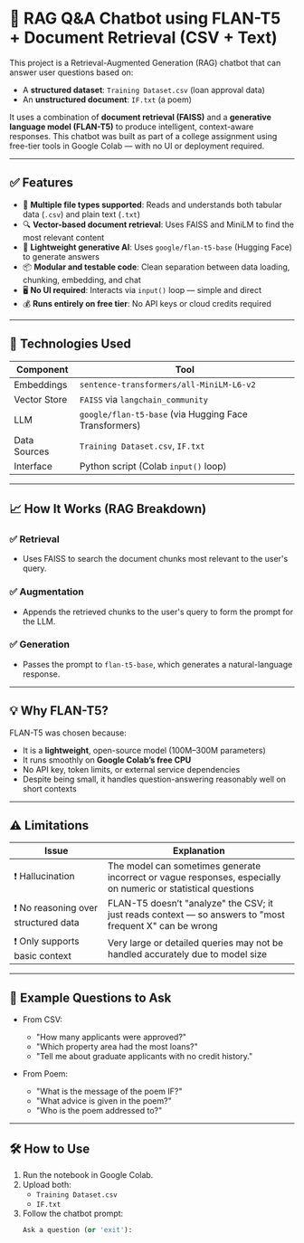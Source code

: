 # 🧠 RAG Q&A Chatbot using FLAN-T5 + Document Retrieval (CSV + Text)

This project is a Retrieval-Augmented Generation (RAG) chatbot that can answer user questions based on:
- A **structured dataset**: `Training Dataset.csv` (loan approval data)
- An **unstructured document**: `IF.txt` (a poem)

It uses a combination of **document retrieval (FAISS)** and a **generative language model (FLAN-T5)** to produce intelligent, context-aware responses. This chatbot was built as part of a college assignment using free-tier tools in Google Colab — with no UI or deployment required.

---

## ✅ Features

- 📂 **Multiple file types supported**: Reads and understands both tabular data (`.csv`) and plain text (`.txt`)
- 🔍 **Vector-based document retrieval**: Uses FAISS and MiniLM to find the most relevant content
- 🧠 **Lightweight generative AI**: Uses `google/flan-t5-base` (Hugging Face) to generate answers
- 📦 **Modular and testable code**: Clean separation between data loading, chunking, embedding, and chat
- 🖥️ **No UI required**: Interacts via `input()` loop — simple and direct
- 💰 **Runs entirely on free tier**: No API keys or cloud credits required

---

## 🔧 Technologies Used

| Component | Tool |
|----------|------|
| Embeddings | `sentence-transformers/all-MiniLM-L6-v2` |
| Vector Store | `FAISS` via `langchain_community` |
| LLM | `google/flan-t5-base` (via Hugging Face Transformers) |
| Data Sources | `Training Dataset.csv`, `IF.txt` |
| Interface | Python script (Colab `input()` loop) |

---

## 📈 How It Works (RAG Breakdown)

### ✅ Retrieval
- Uses FAISS to search the document chunks most relevant to the user's query.

### ✅ Augmentation
- Appends the retrieved chunks to the user's query to form the prompt for the LLM.

### ✅ Generation
- Passes the prompt to `flan-t5-base`, which generates a natural-language response.

---

## 💡 Why FLAN-T5?

FLAN-T5 was chosen because:
- It is a **lightweight**, open-source model (100M–300M parameters)
- It runs smoothly on **Google Colab’s free CPU**
- No API key, token limits, or external service dependencies
- Despite being small, it handles question-answering reasonably well on short contexts

---

## ⚠️ Limitations

| Issue | Explanation |
|-------|-------------|
| ❗ Hallucination | The model can sometimes generate incorrect or vague responses, especially on numeric or statistical questions |
| ❗ No reasoning over structured data | FLAN-T5 doesn’t "analyze" the CSV; it just reads context — so answers to "most frequent X" can be wrong |
| ❗ Only supports basic context | Very large or detailed queries may not be handled accurately due to model size |

---

## 🧪 Example Questions to Ask

- From CSV:
  - "How many applicants were approved?"
  - "Which property area had the most loans?"
  - "Tell me about graduate applicants with no credit history."

- From Poem:
  - "What is the message of the poem IF?"
  - "What advice is given in the poem?"
  - "Who is the poem addressed to?"

---

## 🛠️ How to Use

1. Run the notebook in Google Colab.
2. Upload both:
   - `Training Dataset.csv`
   - `IF.txt`
3. Follow the chatbot prompt:
   ```python
   Ask a question (or 'exit'):
